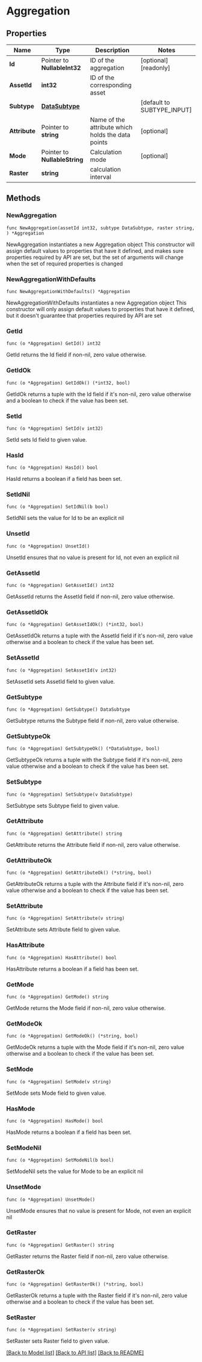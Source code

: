 # Aggregation

## Properties

Name | Type | Description | Notes
------------ | ------------- | ------------- | -------------
**Id** | Pointer to **NullableInt32** | ID of the aggregation | [optional] [readonly] 
**AssetId** | **int32** | ID of the corresponding asset | 
**Subtype** | [**DataSubtype**](DataSubtype.md) |  | [default to SUBTYPE_INPUT]
**Attribute** | Pointer to **string** | Name of the attribute which holds the data points | [optional] 
**Mode** | Pointer to **NullableString** | Calculation mode | [optional] 
**Raster** | **string** | calculation interval | 

## Methods

### NewAggregation

`func NewAggregation(assetId int32, subtype DataSubtype, raster string, ) *Aggregation`

NewAggregation instantiates a new Aggregation object
This constructor will assign default values to properties that have it defined,
and makes sure properties required by API are set, but the set of arguments
will change when the set of required properties is changed

### NewAggregationWithDefaults

`func NewAggregationWithDefaults() *Aggregation`

NewAggregationWithDefaults instantiates a new Aggregation object
This constructor will only assign default values to properties that have it defined,
but it doesn't guarantee that properties required by API are set

### GetId

`func (o *Aggregation) GetId() int32`

GetId returns the Id field if non-nil, zero value otherwise.

### GetIdOk

`func (o *Aggregation) GetIdOk() (*int32, bool)`

GetIdOk returns a tuple with the Id field if it's non-nil, zero value otherwise
and a boolean to check if the value has been set.

### SetId

`func (o *Aggregation) SetId(v int32)`

SetId sets Id field to given value.

### HasId

`func (o *Aggregation) HasId() bool`

HasId returns a boolean if a field has been set.

### SetIdNil

`func (o *Aggregation) SetIdNil(b bool)`

 SetIdNil sets the value for Id to be an explicit nil

### UnsetId
`func (o *Aggregation) UnsetId()`

UnsetId ensures that no value is present for Id, not even an explicit nil
### GetAssetId

`func (o *Aggregation) GetAssetId() int32`

GetAssetId returns the AssetId field if non-nil, zero value otherwise.

### GetAssetIdOk

`func (o *Aggregation) GetAssetIdOk() (*int32, bool)`

GetAssetIdOk returns a tuple with the AssetId field if it's non-nil, zero value otherwise
and a boolean to check if the value has been set.

### SetAssetId

`func (o *Aggregation) SetAssetId(v int32)`

SetAssetId sets AssetId field to given value.


### GetSubtype

`func (o *Aggregation) GetSubtype() DataSubtype`

GetSubtype returns the Subtype field if non-nil, zero value otherwise.

### GetSubtypeOk

`func (o *Aggregation) GetSubtypeOk() (*DataSubtype, bool)`

GetSubtypeOk returns a tuple with the Subtype field if it's non-nil, zero value otherwise
and a boolean to check if the value has been set.

### SetSubtype

`func (o *Aggregation) SetSubtype(v DataSubtype)`

SetSubtype sets Subtype field to given value.


### GetAttribute

`func (o *Aggregation) GetAttribute() string`

GetAttribute returns the Attribute field if non-nil, zero value otherwise.

### GetAttributeOk

`func (o *Aggregation) GetAttributeOk() (*string, bool)`

GetAttributeOk returns a tuple with the Attribute field if it's non-nil, zero value otherwise
and a boolean to check if the value has been set.

### SetAttribute

`func (o *Aggregation) SetAttribute(v string)`

SetAttribute sets Attribute field to given value.

### HasAttribute

`func (o *Aggregation) HasAttribute() bool`

HasAttribute returns a boolean if a field has been set.

### GetMode

`func (o *Aggregation) GetMode() string`

GetMode returns the Mode field if non-nil, zero value otherwise.

### GetModeOk

`func (o *Aggregation) GetModeOk() (*string, bool)`

GetModeOk returns a tuple with the Mode field if it's non-nil, zero value otherwise
and a boolean to check if the value has been set.

### SetMode

`func (o *Aggregation) SetMode(v string)`

SetMode sets Mode field to given value.

### HasMode

`func (o *Aggregation) HasMode() bool`

HasMode returns a boolean if a field has been set.

### SetModeNil

`func (o *Aggregation) SetModeNil(b bool)`

 SetModeNil sets the value for Mode to be an explicit nil

### UnsetMode
`func (o *Aggregation) UnsetMode()`

UnsetMode ensures that no value is present for Mode, not even an explicit nil
### GetRaster

`func (o *Aggregation) GetRaster() string`

GetRaster returns the Raster field if non-nil, zero value otherwise.

### GetRasterOk

`func (o *Aggregation) GetRasterOk() (*string, bool)`

GetRasterOk returns a tuple with the Raster field if it's non-nil, zero value otherwise
and a boolean to check if the value has been set.

### SetRaster

`func (o *Aggregation) SetRaster(v string)`

SetRaster sets Raster field to given value.



[[Back to Model list]](../README.md#documentation-for-models) [[Back to API list]](../README.md#documentation-for-api-endpoints) [[Back to README]](../README.md)


